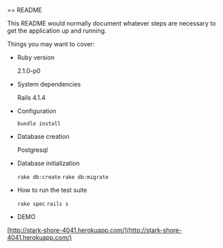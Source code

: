 == README

This README would normally document whatever steps are necessary to get the
application up and running.

Things you may want to cover:

* Ruby version

	2.1.0-p0

* System dependencies

	Rails 4.1.4

* Configuration

	`bundle install`

* Database creation

	Postgresql

* Database initialization

	`rake db:create`
	`rake db:migrate`

* How to run the test suite

	`rake spec`
	`rails s`


* DEMO

[http://stark-shore-4041.herokuapp.com/](http://stark-shore-4041.herokuapp.com/)

	